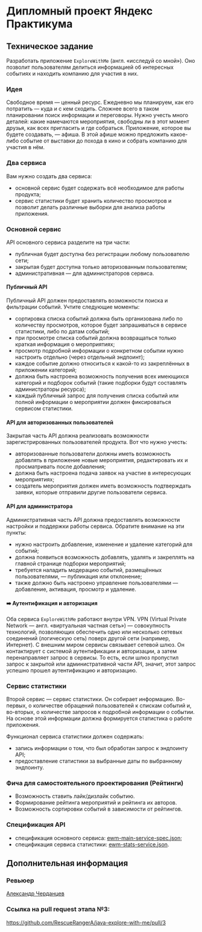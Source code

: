 # Дипломный проект Яндекс Практикума

## Техническое задание

Разработать приложение `ExploreWithMe` (англ. «исследуй со мной»). Оно позволит пользователям делиться информацией об интересных событиях и находить компанию для участия в них.

### Идея

Свободное время — ценный ресурс. Ежедневно мы планируем, как его потратить — куда и с кем сходить. Сложнее всего в таком планировании поиск информации и переговоры. Нужно учесть много деталей: какие намечаются мероприятия, свободны ли в этот момент друзья, как всех пригласить и где собраться.
Приложение, которое вы будете создавать, — афиша. В этой афише можно предложить какое-либо событие от выставки до похода в кино и собрать компанию для участия в нём.

### Два сервиса
Вам нужно создать два сервиса:

- основной сервис будет содержать всё необходимое для работы продукта; 
- сервис статистики будет хранить количество просмотров и позволит делать различные выборки для анализа работы приложения.

### Основной сервис
API основного сервиса разделите на три части:

- публичная будет доступна без регистрации любому пользователю сети; 
- закрытая будет доступна только авторизованным пользователям; 
- административная — для администраторов сервиса.

#### Публичный API
Публичный API должен предоставлять возможности поиска и фильтрации событий. Учтите следующие моменты:

- сортировка списка событий должна быть организована либо по количеству просмотров, которое будет запрашиваться в сервисе статистики, либо по датам событий; 
- при просмотре списка событий должна возвращаться только краткая информация о мероприятиях; 
- просмотр подробной информации о конкретном событии нужно настроить отдельно (через отдельный эндпоинт); 
- каждое событие должно относиться к какой-то из закреплённых в приложении категорий; 
- должна быть настроена возможность получения всех имеющихся категорий и подборок событий (такие подборки будут составлять администраторы ресурса); 
- каждый публичный запрос для получения списка событий или полной информации о мероприятии должен фиксироваться сервисом статистики.

#### API для авторизованных пользователей
Закрытая часть API должна реализовать возможности зарегистрированных пользователей продукта. Вот что нужно учесть:

- авторизованные пользователи должны иметь возможность добавлять в приложение новые мероприятия, редактировать их и просматривать после добавления; 
- должна быть настроена подача заявок на участие в интересующих мероприятиях; 
- создатель мероприятия должен иметь возможность подтверждать заявки, которые отправили другие пользователи сервиса.

#### API для администратора
Административная часть API должна предоставлять возможности настройки и поддержки работы сервиса. Обратите внимание на эти пункты:

- нужно настроить добавление, изменение и удаление категорий для событий; 
- должна появиться возможность добавлять, удалять и закреплять на главной странице подборки мероприятий; 
- требуется наладить модерацию событий, размещённых пользователями, — публикация или отклонение; 
- также должно быть настроено управление пользователями — добавление, активация, просмотр и удаление.


#### ➡️ Аутентификация и авторизация

Оба сервиса `ExploreWithMe` работают внутри VPN. VPN (Virtual Private Network — англ. «виртуальная частная сеть») — совокупность технологий, позволяющих обеспечить одно или несколько сетевых соединений (логическую сеть) поверх другой сети (например, Интернет).
С внешним миром сервисы связывает сетевой шлюз. Он контактирует с системой аутентификации и авторизации, а затем перенаправляет запрос в сервисы. То есть, если шлюз пропустил запрос к закрытой или административной части API, значит, этот запрос успешно прошел аутентификацию и авторизацию.


### Сервис статистики
Второй сервис — сервис статистики. Он собирает информацию. Во-первых, о количестве обращений пользователей к спискам событий и, во-вторых, о количестве запросов к подробной информации о событии. На основе этой информации должна формируется статистика о работе приложения.

Функционал сервиса статистики должен содержать:

- запись информации о том, что был обработан запрос к эндпоинту API; 
- предоставление статистики за выбранные даты по выбранному эндпоинту.

### Фича для самостоятельного проектирования (Рейтинги)

- Возможность ставить лайк/дизлайк событию.
- Формирование рейтинга мероприятий и рейтинга их авторов.
- Возможность сортировки событий в зависимости от рейтингов.

### Спецификация API
- спецификация основного сервиса: [ewm-main-service-spec.json](ewm-main-service-spec.json);
- спецификация сервиса статистики: [ewm-stats-service.json](ewm-stats-service-spec.json).


## Дополнительная информация

### Ревьюер
[Александр Черданцев](https://github.com/alexache)

### Ссылка на pull request этапа №3:
https://github.com/RescueRangerA/java-explore-with-me/pull/3